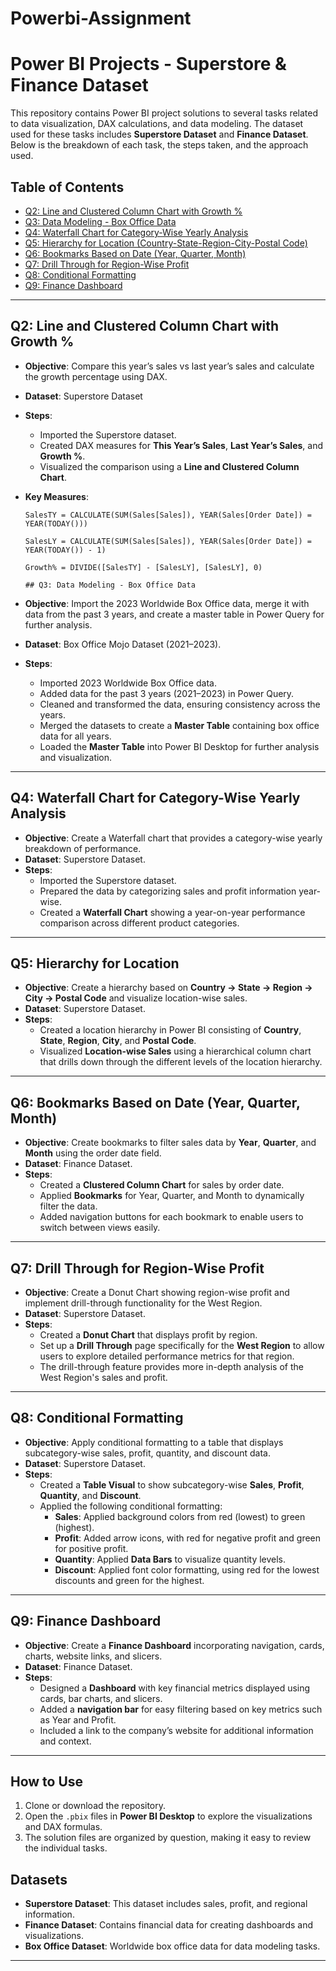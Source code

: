 # Powerbi-Assignment

# Power BI Projects - Superstore & Finance Dataset

This repository contains Power BI project solutions to several tasks related to data visualization, DAX calculations, and data modeling. The dataset used for these tasks includes **Superstore Dataset** and **Finance Dataset**. Below is the breakdown of each task, the steps taken, and the approach used.

## Table of Contents
- [Q2: Line and Clustered Column Chart with Growth %](#q2-line-and-clustered-column-chart-with-growth)
- [Q3: Data Modeling - Box Office Data](#q3-data-modeling---box-office-data)
- [Q4: Waterfall Chart for Category-Wise Yearly Analysis](#q4-waterfall-chart-for-category-wise-yearly-analysis)
- [Q5: Hierarchy for Location (Country-State-Region-City-Postal Code)](#q5-hierarchy-for-location)
- [Q6: Bookmarks Based on Date (Year, Quarter, Month)](#q6-bookmarks-based-on-date)
- [Q7: Drill Through for Region-Wise Profit](#q7-drill-through-for-region-wise-profit)
- [Q8: Conditional Formatting](#q8-conditional-formatting)
- [Q9: Finance Dashboard](#q9-finance-dashboard)

---

## Q2: Line and Clustered Column Chart with Growth %

- **Objective**: Compare this year’s sales vs last year’s sales and calculate the growth percentage using DAX.
- **Dataset**: Superstore Dataset
- **Steps**:
  - Imported the Superstore dataset.
  - Created DAX measures for **This Year’s Sales**, **Last Year’s Sales**, and **Growth %**.
  - Visualized the comparison using a **Line and Clustered Column Chart**.
  
- **Key Measures**:
  ```DAX
  SalesTY = CALCULATE(SUM(Sales[Sales]), YEAR(Sales[Order Date]) = YEAR(TODAY()))
  
  SalesLY = CALCULATE(SUM(Sales[Sales]), YEAR(Sales[Order Date]) = YEAR(TODAY()) - 1)

  Growth% = DIVIDE([SalesTY] - [SalesLY], [SalesLY], 0)

  ## Q3: Data Modeling - Box Office Data

- **Objective**: Import the 2023 Worldwide Box Office data, merge it with data from the past 3 years, and create a master table in Power Query for further analysis.
- **Dataset**: Box Office Mojo Dataset (2021–2023).
- **Steps**:
  - Imported 2023 Worldwide Box Office data.
  - Added data for the past 3 years (2021–2023) in Power Query.
  - Cleaned and transformed the data, ensuring consistency across the years.
  - Merged the datasets to create a **Master Table** containing box office data for all years.
  - Loaded the **Master Table** into Power BI Desktop for further analysis and visualization.

---

## Q4: Waterfall Chart for Category-Wise Yearly Analysis

- **Objective**: Create a Waterfall chart that provides a category-wise yearly breakdown of performance.
- **Dataset**: Superstore Dataset.
- **Steps**:
  - Imported the Superstore dataset.
  - Prepared the data by categorizing sales and profit information year-wise.
  - Created a **Waterfall Chart** showing a year-on-year performance comparison across different product categories.

---

## Q5: Hierarchy for Location

- **Objective**: Create a hierarchy based on **Country → State → Region → City → Postal Code** and visualize location-wise sales.
- **Dataset**: Superstore Dataset.
- **Steps**:
  - Created a location hierarchy in Power BI consisting of **Country**, **State**, **Region**, **City**, and **Postal Code**.
  - Visualized **Location-wise Sales** using a hierarchical column chart that drills down through the different levels of the location hierarchy.

---

## Q6: Bookmarks Based on Date (Year, Quarter, Month)

- **Objective**: Create bookmarks to filter sales data by **Year**, **Quarter**, and **Month** using the order date field.
- **Dataset**: Finance Dataset.
- **Steps**:
  - Created a **Clustered Column Chart** for sales by order date.
  - Applied **Bookmarks** for Year, Quarter, and Month to dynamically filter the data.
  - Added navigation buttons for each bookmark to enable users to switch between views easily.

---

## Q7: Drill Through for Region-Wise Profit

- **Objective**: Create a Donut Chart showing region-wise profit and implement drill-through functionality for the West Region.
- **Dataset**: Superstore Dataset.
- **Steps**:
  - Created a **Donut Chart** that displays profit by region.
  - Set up a **Drill Through** page specifically for the **West Region** to allow users to explore detailed performance metrics for that region.
  - The drill-through feature provides more in-depth analysis of the West Region's sales and profit.

---

## Q8: Conditional Formatting

- **Objective**: Apply conditional formatting to a table that displays subcategory-wise sales, profit, quantity, and discount data.
- **Dataset**: Superstore Dataset.
- **Steps**:
  - Created a **Table Visual** to show subcategory-wise **Sales**, **Profit**, **Quantity**, and **Discount**.
  - Applied the following conditional formatting:
    - **Sales**: Applied background colors from red (lowest) to green (highest).
    - **Profit**: Added arrow icons, with red for negative profit and green for positive profit.
    - **Quantity**: Applied **Data Bars** to visualize quantity levels.
    - **Discount**: Applied font color formatting, using red for the lowest discounts and green for the highest.

---

## Q9: Finance Dashboard

- **Objective**: Create a **Finance Dashboard** incorporating navigation, cards, charts, website links, and slicers.
- **Dataset**: Finance Dataset.
- **Steps**:
  - Designed a **Dashboard** with key financial metrics displayed using cards, bar charts, and slicers.
  - Added a **navigation bar** for easy filtering based on key metrics such as Year and Profit.
  - Included a link to the company’s website for additional information and context.

---

## How to Use

1. Clone or download the repository.
2. Open the `.pbix` files in **Power BI Desktop** to explore the visualizations and DAX formulas.
3. The solution files are organized by question, making it easy to review the individual tasks.

## Datasets

- **Superstore Dataset**: This dataset includes sales, profit, and regional information.
- **Finance Dataset**: Contains financial data for creating dashboards and visualizations.
- **Box Office Dataset**: Worldwide box office data for data modeling tasks.

---

